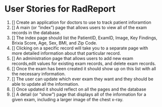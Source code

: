 # User Stories for RadReport


1. [] Create an application for doctors to use to track patient inforamtion
2. [] A main (or “index”) page that allows users to view all of the exam records in the database.
3. [] The index page should list the PatientID, ExamID, Image, Key Findings, Brixia Score, Age, Sex, BMI, and Zip Code.
4. [] Clicking on a specific record will take you to a separate page with more detailed information about that particular record.
5. [] An administration page that allows users to add new exam records,edit values for existing exam records, and delete exam records.
6. [] Once the exam has been created it should show  up on this list with all the necessary information.
8. [] The user can update which ever exam they want and they should be able to update all the information.
9. [] Once updated it should reflect on all the pages and the database
10. [] A detail (or “show”) page that displays all of the information for a given exam, including a larger image of the chest x-ray.



